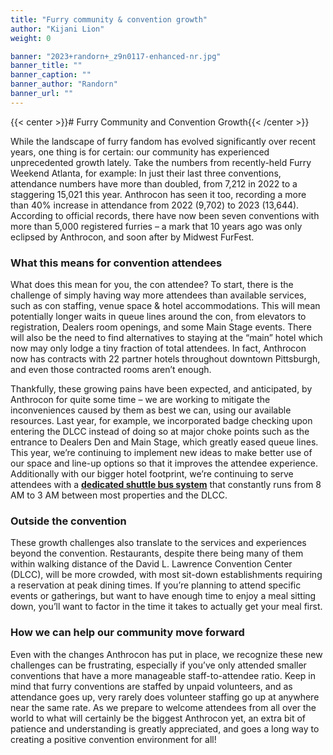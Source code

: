 ```yaml
---
title: "Furry community & convention growth"
author: "Kijani Lion"
weight: 0

banner: "2023+randorn+_z9n0117-enhanced-nr.jpg"
banner_title: ""
banner_caption: ""
banner_author: "Randorn"
banner_url: ""
---
```


{{< center >}}# Furry Community and Convention Growth{{< /center >}}

While the landscape of furry fandom has evolved significantly over recent years, one thing is for certain: our community has experienced unprecedented growth lately. Take the numbers from recently-held Furry Weekend Atlanta, for example: In just their last three conventions, attendance numbers have more than doubled, from 7,212 in 2022 to a staggering 15,021 this year. Anthrocon has seen it too, recording a more than 40% increase in attendance from 2022 (9,702) to 2023 (13,644). According to official records, there have now been seven conventions with more than 5,000 registered furries – a mark that 10 years ago was only eclipsed by Anthrocon, and soon after by Midwest FurFest.

### What this means for convention attendees

What does this mean for you, the con attendee? To start, there is the challenge of simply having way more attendees than available services, such as con staffing, venue space & hotel accommodations. This will mean potentially longer waits in queue lines around the con, from elevators to registration, Dealers room openings, and some Main Stage events. There will also be the need to find alternatives to staying at the “main” hotel which now may only lodge a tiny fraction of total attendees. In fact, Anthrocon now has contracts with 22 partner hotels throughout downtown Pittsburgh, and even those contracted rooms aren’t enough.

Thankfully, these growing pains have been expected, and anticipated, by Anthrocon for quite some time – we are working to mitigate the inconveniences caused by them as best we can, using our available resources. Last year, for example, we incorporated badge checking upon entering the DLCC instead of doing so at major choke points such as the entrance to Dealers Den and Main Stage, which greatly eased queue lines. This year, we’re continuing to implement new ideas to make better use of our space and line-up options so that it improves the attendee experience. Additionally with our bigger hotel footprint, we’re continuing to serve attendees with a [**dedicated shuttle bus system**](https://www.anthrocon.org/shuttle-buses) that constantly runs from 8 AM to 3 AM between most properties and the DLCC.

### Outside the convention

These growth challenges also translate to the services and experiences beyond the convention. Restaurants, despite there being many of them within walking distance of the David L. Lawrence Convention Center (DLCC), will be more crowded, with most sit-down establishments requiring a reservation at peak dining times. If you’re planning to attend specific events or gatherings, but want to have enough time to enjoy a meal sitting down, you’ll want to factor in the time it takes to actually get your meal first.

### How we can help our community move forward

Even with the changes Anthrocon has put in place, we recognize these new challenges can be frustrating, especially if you’ve only attended smaller conventions that have a more manageable staff-to-attendee ratio. Keep in mind that furry conventions are staffed by unpaid volunteers, and as attendance goes up, very rarely does volunteer staffing go up at anywhere near the same rate. As we prepare to welcome attendees from all over the world to what will certainly be the biggest Anthrocon yet, an extra bit of patience and understanding is greatly appreciated, and goes a long way to creating a positive convention environment for all!
